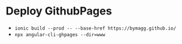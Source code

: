 # Deploy GithubPages

- `ionic build --prod -- --base-href https://bymagg.github.io/`
- `npx angular-cli-ghpages --dir=www`

